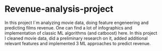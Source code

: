 # Revenue-analysis-project
In this project I`m analyzing movie data, doing feature engeneering and predicting films revenue. One can find a lot of infographics and implementation of classic ML algorithms (and catboost) here.
In this project I cleaned movie data, did a preliminary research on it, added additional relevant features and implemented 3 ML approaches to predict revenue.
